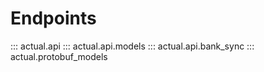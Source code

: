# Endpoints

::: actual.api
::: actual.api.models
::: actual.api.bank_sync
::: actual.protobuf_models
